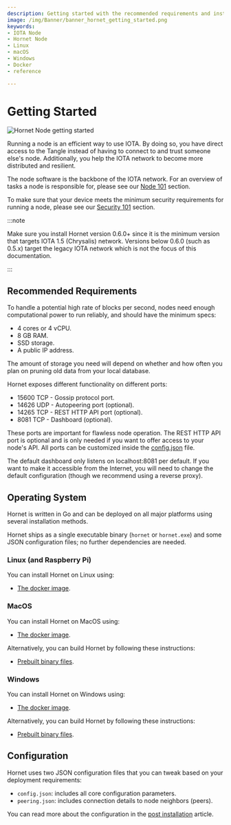 ```yaml
---
description: Getting started with the recommended requirements and installation links for Linux, macOS, and Windows.
image: /img/Banner/banner_hornet_getting_started.png
keywords:
- IOTA Node
- Hornet Node
- Linux
- macOS
- Windows
- Docker
- reference

---
```



# Getting Started

![Hornet Node getting started](/img/Banner/banner_hornet_getting_started.png)

Running a node is an efficient way to use IOTA. By doing so, you have direct access to the Tangle instead of having to
connect to and trust someone else's node. Additionally, you help the IOTA network to become more distributed and resilient.

The node software is the backbone of the IOTA network. For an overview of tasks a node is responsible for, please
see our [Node 101](https://wiki.iota.org/hornet/getting_started/nodes_101) section.

To make sure that your device meets the minimum security requirements for running a node, please
see our [Security 101](https://wiki.iota.org/hornet/getting_started/security_101) section.

:::note

Make sure you install Hornet version 0.6.0+ since it is the minimum version that targets IOTA 1.5 (Chrysalis) network.
Versions below 0.6.0 (such as 0.5.x) target the legacy IOTA network which is not the focus of this documentation.

:::

## Recommended Requirements

To handle a potential high rate of blocks per second, nodes need enough computational power to run reliably, and
should have the minimum specs:

- 4 cores or 4 vCPU.
- 8 GB RAM.
- SSD storage.
- A public IP address.

The amount of storage you need will depend on whether and how often you plan on pruning old data from your local
database.

Hornet exposes different functionality on different ports:

- 15600 TCP - Gossip protocol port.
- 14626 UDP - Autopeering port (optional).
- 14265 TCP - REST HTTP API port (optional).
- 8081 TCP - Dashboard (optional).

These ports are important for flawless node operation. The REST HTTP API port is optional and is only needed if
you want to offer access to your node's API. All ports can be customized inside
the [config.json](https://wiki.iota.org/hornet/post_installation) file.

The default dashboard only listens on localhost:8081 per default. If you want to make it accessible from
the Internet, you will need to change the default configuration (though we recommend using a reverse proxy).

## Operating System

Hornet is written in Go and can be deployed on all major platforms using several installation methods.

Hornet ships as a single executable binary (`hornet` or `hornet.exe`) and some JSON configuration files; no further dependencies are needed.

### Linux (and Raspberry Pi)

You can install Hornet on Linux using:

- [The docker image](https://wiki.iota.org/hornet/getting_started/using_docker).

### MacOS

You can install Hornet on MacOS using:

- [The docker image](https://wiki.iota.org/hornet/getting_started/using_docker).

Alternatively, you can build Hornet by following these instructions:

- [Prebuilt binary files](https://wiki.iota.org/hornet/getting_started/using_docker#starting-an-existing-hornet).

### Windows

You can install Hornet on Windows using:

- [The docker image](https://wiki.iota.org/hornet/getting_started/using_docker).

Alternatively, you can build Hornet by following these instructions:

- [Prebuilt binary files](hornet_apt_repository.md#pre-built-binaries).

## Configuration

Hornet uses two JSON configuration files that you can tweak based on your deployment requirements:

- `config.json`: includes all core configuration parameters.
- `peering.json`: includes connection details to node neighbors (peers).

You can read more about the configuration in the [post installation](https://wiki.iota.org/hornet/post_installation)
article.
